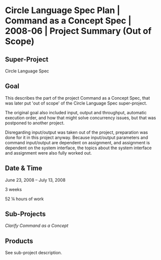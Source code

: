 ﻿Circle Language Spec Plan | Command as a Concept Spec | 2008-06 | Project Summary (Out of Scope)
================================================================================================


Super-Project
-------------


Circle Language Spec


Goal
----

This describes the part of the project Command as a Concept Spec, that was later put 'out of scope' of the Circle Language Spec super-project.

The original goal also included input, output and throughput, automatic execution order, and how that might solve concurrency issues, but that was postponed to another project.

Disregarding input/output was taken out of the project, preparation was done for it in this project anyway. Because input/output parameters and command input/output are dependent on assignment, and assignment is dependent on the system interface, the topics about the system interface and assignment were also fully worked out.


Date & Time
-----------

June 23, 2008 – July 13, 2008

3 weeks

52 ¼ hours of work


Sub-Projects
------------

*Clarify Command as a Concept*


Products
--------

See sub-project description.

